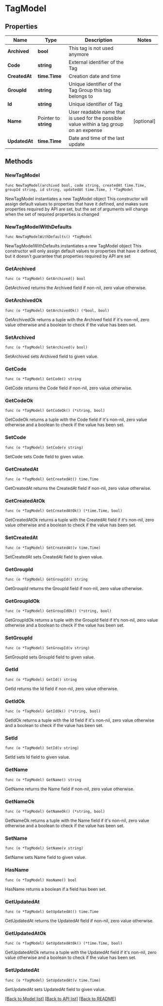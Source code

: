# TagModel

## Properties

Name | Type | Description | Notes
------------ | ------------- | ------------- | -------------
**Archived** | **bool** | This tag is not used anymore | 
**Code** | **string** | External identifier of the Tag | 
**CreatedAt** | **time.Time** | Creation date and time | 
**GroupId** | **string** | Unique identifier of the Tag Group this tag belongs to | 
**Id** | **string** | Unique identifier of Tag | 
**Name** | Pointer to **string** | User readable name that is used for the possible value within a tag group on an expense | [optional] 
**UpdatedAt** | **time.Time** | Date and time of the last update | 

## Methods

### NewTagModel

`func NewTagModel(archived bool, code string, createdAt time.Time, groupId string, id string, updatedAt time.Time, ) *TagModel`

NewTagModel instantiates a new TagModel object
This constructor will assign default values to properties that have it defined,
and makes sure properties required by API are set, but the set of arguments
will change when the set of required properties is changed

### NewTagModelWithDefaults

`func NewTagModelWithDefaults() *TagModel`

NewTagModelWithDefaults instantiates a new TagModel object
This constructor will only assign default values to properties that have it defined,
but it doesn't guarantee that properties required by API are set

### GetArchived

`func (o *TagModel) GetArchived() bool`

GetArchived returns the Archived field if non-nil, zero value otherwise.

### GetArchivedOk

`func (o *TagModel) GetArchivedOk() (*bool, bool)`

GetArchivedOk returns a tuple with the Archived field if it's non-nil, zero value otherwise
and a boolean to check if the value has been set.

### SetArchived

`func (o *TagModel) SetArchived(v bool)`

SetArchived sets Archived field to given value.


### GetCode

`func (o *TagModel) GetCode() string`

GetCode returns the Code field if non-nil, zero value otherwise.

### GetCodeOk

`func (o *TagModel) GetCodeOk() (*string, bool)`

GetCodeOk returns a tuple with the Code field if it's non-nil, zero value otherwise
and a boolean to check if the value has been set.

### SetCode

`func (o *TagModel) SetCode(v string)`

SetCode sets Code field to given value.


### GetCreatedAt

`func (o *TagModel) GetCreatedAt() time.Time`

GetCreatedAt returns the CreatedAt field if non-nil, zero value otherwise.

### GetCreatedAtOk

`func (o *TagModel) GetCreatedAtOk() (*time.Time, bool)`

GetCreatedAtOk returns a tuple with the CreatedAt field if it's non-nil, zero value otherwise
and a boolean to check if the value has been set.

### SetCreatedAt

`func (o *TagModel) SetCreatedAt(v time.Time)`

SetCreatedAt sets CreatedAt field to given value.


### GetGroupId

`func (o *TagModel) GetGroupId() string`

GetGroupId returns the GroupId field if non-nil, zero value otherwise.

### GetGroupIdOk

`func (o *TagModel) GetGroupIdOk() (*string, bool)`

GetGroupIdOk returns a tuple with the GroupId field if it's non-nil, zero value otherwise
and a boolean to check if the value has been set.

### SetGroupId

`func (o *TagModel) SetGroupId(v string)`

SetGroupId sets GroupId field to given value.


### GetId

`func (o *TagModel) GetId() string`

GetId returns the Id field if non-nil, zero value otherwise.

### GetIdOk

`func (o *TagModel) GetIdOk() (*string, bool)`

GetIdOk returns a tuple with the Id field if it's non-nil, zero value otherwise
and a boolean to check if the value has been set.

### SetId

`func (o *TagModel) SetId(v string)`

SetId sets Id field to given value.


### GetName

`func (o *TagModel) GetName() string`

GetName returns the Name field if non-nil, zero value otherwise.

### GetNameOk

`func (o *TagModel) GetNameOk() (*string, bool)`

GetNameOk returns a tuple with the Name field if it's non-nil, zero value otherwise
and a boolean to check if the value has been set.

### SetName

`func (o *TagModel) SetName(v string)`

SetName sets Name field to given value.

### HasName

`func (o *TagModel) HasName() bool`

HasName returns a boolean if a field has been set.

### GetUpdatedAt

`func (o *TagModel) GetUpdatedAt() time.Time`

GetUpdatedAt returns the UpdatedAt field if non-nil, zero value otherwise.

### GetUpdatedAtOk

`func (o *TagModel) GetUpdatedAtOk() (*time.Time, bool)`

GetUpdatedAtOk returns a tuple with the UpdatedAt field if it's non-nil, zero value otherwise
and a boolean to check if the value has been set.

### SetUpdatedAt

`func (o *TagModel) SetUpdatedAt(v time.Time)`

SetUpdatedAt sets UpdatedAt field to given value.



[[Back to Model list]](../README.md#documentation-for-models) [[Back to API list]](../README.md#documentation-for-api-endpoints) [[Back to README]](../README.md)


